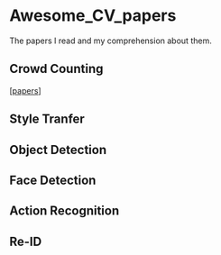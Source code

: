 # Awesome_CV_papers
The papers I read and my comprehension about them.

## Crowd Counting
[[papers]](./Crowd_Counting/crowd_counting_readme.md)

## Style Tranfer

## Object Detection

## Face Detection

## Action Recognition

## Re-ID